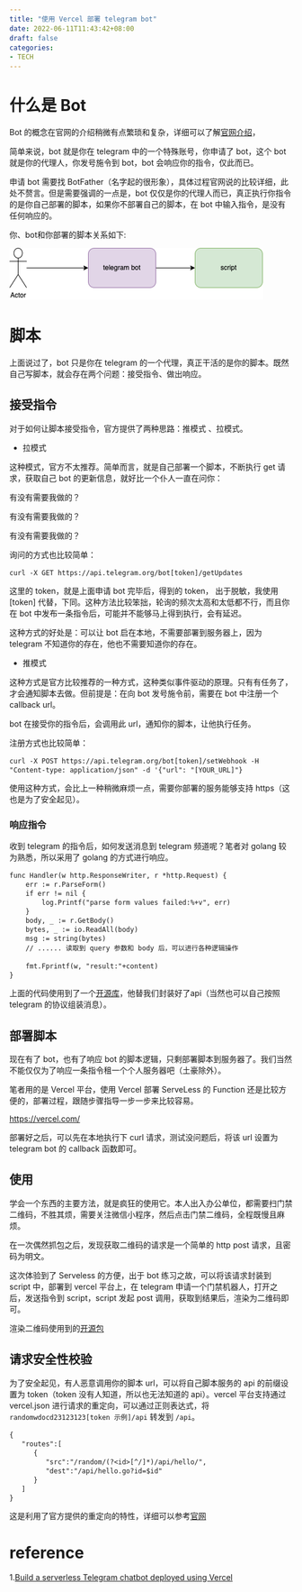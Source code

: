 ```yaml
---
title: "使用 Vercel 部署 telegram bot"
date: 2022-06-11T11:43:42+08:00
draft: false
categories:
- TECH
---
```


# 什么是 Bot

Bot 的概念在官网的介绍稍微有点繁琐和复杂，详细可以了解[官网介绍](https://core.telegram.org/bots)，

简单来说，bot 就是你在 telegram 中的一个特殊账号，你申请了 bot，这个 bot 就是你的代理人，你发号施令到 bot，bot 会响应你的指令，仅此而已。

申请 bot 需要找 BotFather（名字起的很形象），具体过程官网说的比较详细，此处不赘言。但是需要强调的一点是，bot 仅仅是你的代理人而已，真正执行你指令的是你自己部署的脚本，如果你不部署自己的脚本，在 bot 中输入指令，是没有任何响应的。

你、bot和你部署的脚本关系如下:

![图](https://raw.githubusercontent.com/anriclee/diagramStorage/master/telegram.drawio.png)

# 脚本

上面说过了，bot 只是你在 telegram 的一个代理，真正干活的是你的脚本。既然自己写脚本，就会存在两个问题：接受指令、做出响应。

## 接受指令

对于如何让脚本接受指令，官方提供了两种思路：推模式 、拉模式。

- 拉模式

这种模式，官方不太推荐。简单而言，就是自己部署一个脚本，不断执行 get 请求，获取自己 bot 的更新信息，就好比一个仆人一直在问你：

有没有需要我做的？

有没有需要我做的？

有没有需要我做的？

询问的方式也比较简单：

```
curl -X GET https://api.telegram.org/bot[token]/getUpdates
```
这里的 token，就是上面申请 bot 完毕后，得到的 token， 出于脱敏，我使用 [token] 代替，下同。这种方法比较笨拙，轮询的频次太高和太低都不行，而且你在 bot 中发布一条指令后，可能并不能够马上得到执行，会有延迟。

这种方式的好处是：可以让 bot 启在本地，不需要部署到服务器上，因为 telegram 不知道你的存在，他也不需要知道你的存在。

- 推模式

这种方式是官方比较推荐的一种方式，这种类似事件驱动的原理。只有有任务了，才会通知脚本去做。但前提是：在向 bot 发号施令前，需要在 bot 中注册一个 callback url。

bot 在接受你的指令后，会调用此 url，通知你的脚本，让他执行任务。

注册方式也比较简单：

```
curl -X POST https://api.telegram.org/bot[token]/setWebhook -H "Content-type: application/json" -d '{"url": "[YOUR_URL]"}
```
使用这种方式，会比上一种稍微麻烦一点，需要你部署的服务能够支持 https（这也是为了安全起见）。


### 响应指令

收到 telegram 的指令后，如何发送消息到 telegram 频道呢？笔者对 golang 较为熟悉，所以采用了 golang 的方式进行响应。

```
func Handler(w http.ResponseWriter, r *http.Request) {
	err := r.ParseForm()
	if err != nil {
		log.Printf("parse form values failed:%+v", err)
	}
	body, _ := r.GetBody()
	bytes, _ := io.ReadAll(body)
	msg := string(bytes)
	// ...... 读取到 query 参数和 body 后，可以进行各种逻辑操作

	fmt.Fprintf(w, "result:"+content)
}
```
上面的代码使用到了一个[开源库](https://github.com/go-telegram-bot-api/telegram-bot-api)，他替我们封装好了api（当然也可以自己按照 telegram 的协议组装消息）。


## 部署脚本

现在有了 bot，也有了响应 bot 的脚本逻辑，只剩部署脚本到服务器了。我们当然不能仅仅为了响应一条指令租一个个人服务器吧（土豪除外）。

笔者用的是 Vercel 平台，使用 Vercel 部署 ServeLess 的 Function 还是比较方便的，部署过程，跟随步骤指导一步一步来比较容易。

https://vercel.com/


部署好之后，可以先在本地执行下 curl 请求，测试没问题后，将该 url 设置为 telegram bot 的 callback 函数即可。

## 使用

学会一个东西的主要方法，就是疯狂的使用它。本人出入办公单位，都需要扫门禁二维码，不胜其烦，需要关注微信小程序，然后点击门禁二维码，全程既慢且麻烦。

在一次偶然抓包之后，发现获取二维码的请求是一个简单的 http post 请求，且密码为明文。

这次体验到了 Serveless 的方便，出于 bot 练习之故，可以将该请求封装到 script 中，部署到 vercel 平台上，在 telegram 申请一个门禁机器人，打开之后，发送指令到 script，script 发起 post 调用，获取到结果后，渲染为二维码即可。

渲染二维码使用到的[开源包](https://github.com/skip2/go-qrcode)


## 请求安全性校验

为了安全起见，有人恶意调用你的脚本 url，可以将自己脚本服务的 api 的前缀设置为 token（token 没有人知道，所以也无法知道的 api）。vercel 平台支持通过 vercel.json 进行请求的重定向，可以通过正则表达式，将 `randomwdocd23123123[token 示例]/api` 转发到 `/api`。

```
{
   "routes":[
      {
         "src":"/random/(?<id>[^/]*)/api/hello/",
         "dest":"/api/hello.go?id=$id"
      }
   ]
}
```

这是利用了官方提供的重定向的特性，详细可以参考[官网](https://vercel.com/docs/project-configuration#)

# reference

1.[Build a serverless Telegram chatbot deployed using Vercel](https://www.marclittlemore.com/serverless-telegram-chatbot-vercel/)